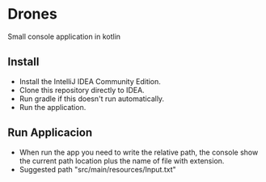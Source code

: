 # Drones
Small console application in kotlin

## Install 
- Install the IntelliJ IDEA Community Edition. 
- Clone this repository directly to IDEA. 
- Run gradle if this doesn't run automatically. 
- Run the application.

## Run Applicacion
- When run the app you need to write the relative path, the console show  the current path location plus the name of file with extension.
- Suggested path "src/main/resources/Input.txt"
